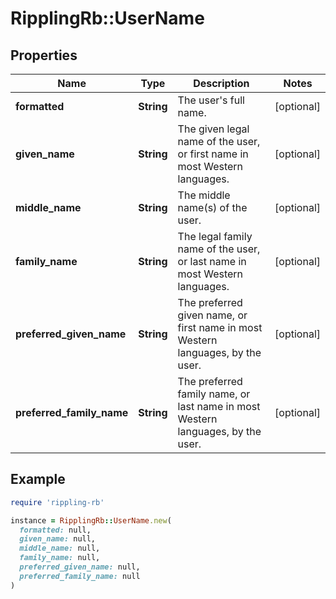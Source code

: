 # RipplingRb::UserName

## Properties

| Name | Type | Description | Notes |
| ---- | ---- | ----------- | ----- |
| **formatted** | **String** | The user&#39;s full name. | [optional] |
| **given_name** | **String** | The given legal name of the user, or first name in most Western languages. | [optional] |
| **middle_name** | **String** | The middle name(s) of the user. | [optional] |
| **family_name** | **String** | The legal family name of the user, or last name in most Western languages. | [optional] |
| **preferred_given_name** | **String** | The preferred given name, or first name in most Western languages, by the user. | [optional] |
| **preferred_family_name** | **String** | The preferred family name, or last name in most Western languages, by the user. | [optional] |

## Example

```ruby
require 'rippling-rb'

instance = RipplingRb::UserName.new(
  formatted: null,
  given_name: null,
  middle_name: null,
  family_name: null,
  preferred_given_name: null,
  preferred_family_name: null
)
```

